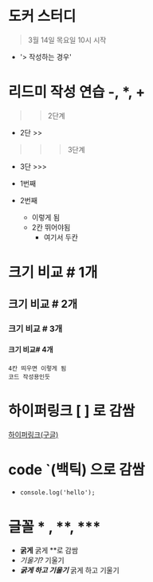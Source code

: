 # 도커 스터디
> 3월 14일 목요일 10시 시작
- '> 작성하는 경우'

# 리드미 작성 연습 -, *, +
>> 2단계
- 2단 >>

>>> 3단계
- 3단 >>>

- 1번째	
- 2번째
	- 이렇게 됨
	- 2칸 뛰어야됨 
	  - 여기서 두칸


# 크기 비교 # 1개
## 크기 비교 # 2개
### 크기 비교 # 3개
#### 크기 비교# 4개


    4칸 띄우면 이렇게 됨 
    코드 작성용인듯

# 하이퍼링크 [ ] 로 감쌈
[하이퍼링크(구글)](https://google.com)


# code `(백틱) 으로 감쌈
- `console.log('hello');`


# 글꼴 * , **, ***
- **굵게** 굵게 **로 감쌈
- *기울기?* 기울기
- ***굵게 하고 기울기*** 굵게 하고 기울기


